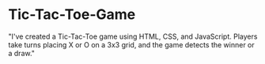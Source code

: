 # Tic-Tac-Toe-Game
"I've created a Tic-Tac-Toe game using HTML, CSS, and JavaScript. Players take turns placing X or O on a 3x3 grid, and the game detects the winner or a draw."
